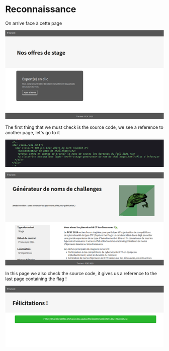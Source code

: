 # Reconnaissance

On arrive face à cette page

![1-1](lent1.png)  

The first thing that we must check is the source code, we see a reference to another page, let's go to it 

![1-1](lent2.png)  

![1-1](lent.png) 

In this page we also check the source code, it gives us a reference to the last page containing the flag !

![1-1](lentlast.png) 
